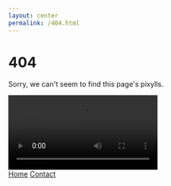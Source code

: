 ```yaml
---
layout: center
permalink: /404.html
---
```


# 404

Sorry, we can't seem to find this page's pixylls.

<div class="mt3">
<section id="motion" class="xfixwidth ">
					<video loop="" id="motionv">
						<source src="https://wearespry.com/wp-content/themes/sprynew/library/video/404.mp4" type="video/mp4">
						<source src="https://wearespry.com/wp-content/themes/sprynew/library/video/404.ogv" type="video/ogg">
						<source src="https://wearespry.com/wp-content/themes/sprynew/library/video/404.webm" type="video/webm">
					</video>
</section>
  <a href="{{ site.baseurl }}/" class="button button-blue button-big">Home</a>
  <a href="{{ site.baseurl }}/contact/" class="button button-blue button-big">Contact</a>
</div>

